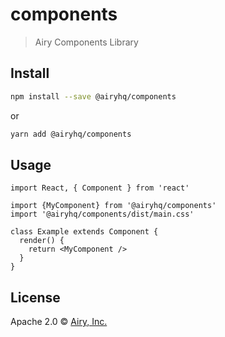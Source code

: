 # components

> Airy Components Library

## Install

```bash
npm install --save @airyhq/components
```

or

```bash
yarn add @airyhq/components
``` 

## Usage

```tsx
import React, { Component } from 'react'

import {MyComponent} from '@airyhq/components'
import '@airyhq/components/dist/main.css'

class Example extends Component {
  render() {
    return <MyComponent />
  }
}
```

## License

Apache 2.0 © [Airy, Inc.](https://airy.co)
